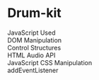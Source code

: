 # Drum-kit
JavaScript Used\
DOM Manipulation\
Control Structures\
HTML Audio API\
JavaScript CSS Manipulation\
addEventListener
